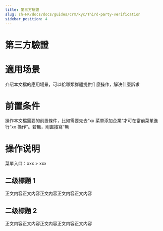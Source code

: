 ```yaml
---
title: 第三方驗證
slug: zh-HK/docs/docs/guides/crm/kyc/Third-party-verification
sidebar_position: 4
---
```



# 第三方驗證

# 適用场景

介绍本文檔的應用場景，可以給哪類群體提供什麼操作，解決什麼訴求

# 前置条件

操作本文檔需要的前置條件，比如需要先去“xx 菜單添加企業”才可在當前菜單進行“xx 操作”。若無，則直接寫“無

# 操作说明

菜單入口：xxx  > xxx

## 二级標題 1

正文内容正文内容正文内容正文内容正文内容

## 二级標題 2

正文内容正文内容正文内容正文内容正文内容

